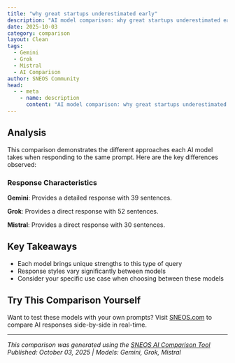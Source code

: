 ```yaml
---
title: "why great startups underestimated early"
description: "AI model comparison: why great startups underestimated early..."
date: 2025-10-03
category: comparison
layout: Clean
tags:
  - Gemini
  - Grok
  - Mistral
  - AI Comparison
author: SNEOS Community
head:
  - - meta
    - name: description
      content: "AI model comparison: why great startups underestimated early..."
---
```


<ChatComparison
  title="why great startups underestimated early"
  prompt="why great startups underestimated early"
  :responses='{
    "Gemini": "Great startups are often underestimated early for a variety of reasons, stemming from both internal challenges and external perceptions. Here\u0027s a breakdown of the key factors:\n\n**Internal Challenges \u0026 Limitations:**\n\n*   **Lack of Resources:**\n    *   **Financial:** Early-stage startups often operate on shoestring budgets. This limits their ability to hire top talent, invest in marketing, and scale quickly. Investors may see this as a sign of limited potential.\n    *   **Human Capital:** The founding team may be highly skilled but lack expertise in all necessary areas (e.g., sales, marketing, operations). They\u0027re often stretched thin and learning on the job, which can slow down progress and create inefficiencies.\n    *   **Infrastructure:** Limited technology infrastructure, supply chain issues, or lack of office space can impede growth and make the startup appear less professional or reliable.\n*   **Unrefined Product/Service:**\n    *   **Minimum Viable Product (MVP):** Startups often launch with a basic version of their product to gather feedback. This MVP may lack features, have bugs, or not fully demonstrate the long-term vision, leading to initial skepticism.\n    *   **Focus on Early Adopters:** The initial product may only appeal to a niche market of early adopters, making it difficult to project mainstream appeal.\n*   **Unproven Business Model:**\n    *   **Experimentation:** Early-stage startups are often still iterating on their business model, pricing, and customer acquisition strategies. This uncertainty can make it difficult to predict long-term profitability and sustainability.\n    *   **Limited Data:** With a short track record, it\u0027s challenging to demonstrate the validity of the business model and prove that customers will actually pay for the product/service.\n*   **Inefficient Operations:**\n    *   **Scaling Challenges:** What works for a small team may not scale as the company grows. Early processes may be manual, undocumented, or inefficient, leading to operational bottlenecks.\n    *   **Management Experience:** The founding team may lack experience in managing a growing organization, leading to challenges in hiring, training, and motivating employees.\n\n**External Perceptions \u0026 Biases:**\n\n*   **Novelty \u0026 Disruption:**\n    *   **\u0022Not Invented Here\u0022 Syndrome:** Established companies may dismiss innovative ideas simply because they didn\u0027t originate from within their own organization.\n    *   **Incumbent Resistance:** Existing players often have a vested interest in maintaining the status quo and may actively resist disruptive innovations.\n    *   **\u0022It Will Never Work\u0022:** Many people struggle to envision how a new technology or business model will be adopted by the mainstream market. They may dismiss it as a fad or a niche product.\n*   **Skepticism \u0026 Doubt:**\n    *   **Past Failures:** Investors and the public are often bombarded with stories of failed startups. This can lead to a general skepticism towards new ventures.\n    *   **Lack of Social Proof:** Without a large customer base or endorsements from respected figures, it can be difficult to convince people of the startup\u0027s value.\n    *   **The \u0022Crazy Idea\u0022 Factor:** Revolutionary ideas often sound outlandish at first. People may dismiss them as impractical or unrealistic.\n*   **Market Timing:**\n    *   **Being Too Early:** A startup may have a brilliant idea but launch before the market is ready for it. The technology, infrastructure, or consumer mindset may not be in place for widespread adoption.\n    *   **Changing Market Conditions:** Even if the timing seems right initially, unforeseen events (e.g., economic downturns, regulatory changes, competitor actions) can derail a startup\u0027s progress.\n*   **Poor Communication \u0026 Marketing:**\n    *   **Inability to Articulate the Value Proposition:** The startup may struggle to clearly communicate the benefits of its product/service to potential customers and investors.\n    *   **Limited Marketing Budget:** Without sufficient resources, the startup may not be able to reach its target audience effectively.\n    *   **Bad Press or Public Perception:** Negative publicity or a mismanaged public relations campaign can damage the startup\u0027s reputation and make it difficult to attract customers and investors.\n*   **Confirmation Bias:**\n    *   **Seeing What You Want to See:** Investors and analysts may be predisposed to certain industries or business models and overlook opportunities that don\u0027t fit their preconceived notions.\n    *   **Discounting Early Success:**  Early signs of success may be dismissed as luck or a fluke, rather than a genuine indication of potential.\n\n**In summary, great startups are often underestimated early due to a combination of internal limitations, external biases, and challenges in communicating their value proposition. It\u0027s only as they overcome these hurdles and demonstrate sustained traction that they begin to garner the recognition they deserve.**\n",
    "Grok": "Great startups are often underestimated early on for several key reasons, which can be attributed to the nature of innovation, market dynamics, and human perception. Here\u2019s a breakdown of why this happens:\n\n1. **Disruptive Ideas Appear Unconventional or Risky**:  \n   Many great startups introduce disruptive or novel ideas that challenge the status quo. At the outset, these ideas may seem impractical, niche, or even ridiculous to outsiders, including investors, industry experts, or potential customers. For instance, when Airbnb first launched, the concept of renting out personal spaces to strangers was met with skepticism. People underestimate such startups because they can\u0027t envision the paradigm shift these ideas will create.\n\n2. **Lack of Track Record**:  \n   Early-stage startups often lack a proven track record, significant revenue, or established market presence. Without concrete evidence of success, it\u2019s easy for others to dismiss their potential. Founders may also be unknown or inexperienced, further fueling underestimation.\n\n3. **Underdeveloped Products or Services**:  \n   In their initial phases, many startups have rough or minimal viable products (MVPs) that don\u2019t fully demonstrate their potential. Bugs, limited features, or a small user base can make the startup seem unimpressive. For example, Facebook in its early days was just a basic social networking site for college students, and few could predict its global dominance.\n\n4. **Market Timing Misalignment**:  \n   Some startups are ahead of their time, introducing ideas before the market or technology is ready. This can lead to early dismissal. Conversely, if the market is already crowded, a startup might be underestimated as \u0022just another player\u0022 without recognizing its unique value proposition.\n\n5. **Skepticism from Incumbents and Experts**:  \n   Established companies and industry experts often dismiss startups as non-threatening due to their small size or perceived lack of resources. They may fail to recognize the agility, innovation, or customer focus that startups bring. Blockbuster famously underestimated Netflix when it was just a DVD-by-mail service.\n\n6. **Underestimation of the Team**:  \n   Founders of great startups are often young, unconventional, or lack traditional credentials, leading others to doubt their ability to execute. Investors and peers may overlook the grit, vision, or adaptability of the team. Steve Jobs and Steve Wozniak, for example, were seen as hobbyists tinkering in a garage before Apple became a household name.\n\n7. **Focus on Short-Term Metrics Over Long-Term Vision**:  \n   Early-stage startups often prioritize growth, experimentation, or user acquisition over immediate profitability. This can make them appear unviable to those who focus on short-term financial metrics rather than long-term potential. Amazon, for instance, operated at a loss for years while building infrastructure and market share, and many doubted its strategy initially.\n\n8. **Hidden or Slow-Building Momentum**:  \n   Many startups grow quietly in niche markets or specific demographics before exploding onto the mainstream. This gradual build-up can cause them to fly under the radar. WhatsApp, for example, gained traction slowly through word-of-mouth before becoming a global messaging giant.\n\n9. **Bias Toward the Familiar**:  \n   People and investors often gravitate toward familiar business models or incremental improvements rather than radical innovations. Cognitive biases like the \u0022status quo bias\u0022 make it harder to appreciate groundbreaking ideas, leading to underestimation.\n\n10. **Limited Resources for Visibility**:  \n    Early startups often lack the budget for marketing or PR to create buzz. Without a strong public presence, their potential remains unnoticed by the broader audience or industry.\n\n### Why Underestimation Can Be a Hidden Advantage\nInterestingly, being underestimated can work in a startup\u2019s favor. It allows them to operate under the radar, iterate without intense scrutiny, and surprise competitors when they gain traction. Great startups often turn skepticism into motivation, using it as fuel to prove doubters wrong.\n\n### Examples of Underestimated Startups:\n- **Tesla**: Early on, many dismissed Tesla as a niche electric car company with no chance against traditional automakers. Critics underestimated Elon Musk\u2019s vision and the growing demand for sustainable energy.\n- **Uber**: Initially seen as just a black car service, Uber faced doubts about scalability and regulatory challenges. Few foresaw its impact on the gig economy and transportation.\n- **Google**: When it started, Google was just another search engine in a crowded field dominated by Yahoo! and AltaVista. Its focus on algorithm-driven results was underappreciated at first.\n\nIn summary, great startups are underestimated early because their disruptive nature, lack of immediate success indicators, and unconventional approaches make it hard for others to see their potential. However, this underestimation often becomes a stepping stone for their eventual success as they defy expectations and reshape industries.",
    "Mistral": "Great startups can sometimes be underestimated early on for several reasons:\n\n1. **Lack of Immediate Traction**: Some startups may not gain immediate traction or show rapid growth right out of the gate. This can lead to underestimation, even if the startup has a strong long-term vision and potential.\n\n2. **Unproven Market**: If a startup is entering a new or unproven market, it can be difficult for others to see the value or potential. This is often the case with innovative or disruptive ideas that are ahead of their time.\n\n3. **Small or Inexperienced Team**: Investors and observers might underestimate a startup if the founding team is small, young, or lacks significant industry experience. However, these factors do not necessarily predict the startup\u0027s potential for success.\n\n4. **Limited Resources**: Early-stage startups often have limited financial, technological, or human resources. This can lead to underestimation, as they may not be able to fully realize their vision initially.\n\n5. **Misunderstood Value Proposition**: If the startup\u0027s value proposition is not clearly communicated or is misunderstood, it can lead to underestimation. This is often the case with complex or highly technical products.\n\n6. **Market Timing**: Sometimes, a startup might be underestimated because the market is not ready for its product or service. Timing is crucial, and being too early can be just as challenging as being too late.\n\n7. **Lack of Visibility**: Startups that are not based in major tech hubs or do not have strong networking connections might go unnoticed or be underestimated.\n\n8. **Pivot or Change in Direction**: Some startups might pivot or change their direction based on market feedback or new opportunities. Early underestimation can occur if these changes are not yet apparent.\n\n9. **Competitive Landscape**: If a startup is entering a market with strong, established competitors, it might be underestimated. However, innovative approaches can sometimes disrupt even well-established markets.\n\n10. **Perception of Risk**: Startups are inherently risky, and early-stage ventures often face significant uncertainty. This perceived risk can lead to underestimation, even if the startup has strong potential.\n\nDespite these challenges, many great startups have overcome early underestimation by focusing on their core strengths, adapting to market needs, and persistently pursuing their vision."
  }'
  published-date="20:52"
/>

## Analysis

This comparison demonstrates the different approaches each AI model takes when responding to the same prompt. Here are the key differences observed:

### Response Characteristics

**Gemini**: Provides a detailed response with 39 sentences. 

**Grok**: Provides a direct response with 52 sentences. 

**Mistral**: Provides a direct response with 30 sentences. 

## Key Takeaways

- Each model brings unique strengths to this type of query
- Response styles vary significantly between models
- Consider your specific use case when choosing between these models

## Try This Comparison Yourself

Want to test these models with your own prompts? Visit [SNEOS.com](https://sneos.com) to compare AI responses side-by-side in real-time.

---

*This comparison was generated using the [SNEOS AI Comparison Tool](https://sneos.com)*
*Published: October 03, 2025 | Models: Gemini, Grok, Mistral*
